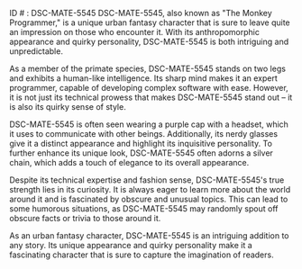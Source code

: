 ID # : DSC-MATE-5545
DSC-MATE-5545, also known as "The Monkey Programmer," is a unique urban fantasy character that is sure to leave quite an impression on those who encounter it. With its anthropomorphic appearance and quirky personality, DSC-MATE-5545 is both intriguing and unpredictable. 

As a member of the primate species, DSC-MATE-5545 stands on two legs and exhibits a human-like intelligence. Its sharp mind makes it an expert programmer, capable of developing complex software with ease. However, it is not just its technical prowess that makes DSC-MATE-5545 stand out – it is also its quirky sense of style.

DSC-MATE-5545 is often seen wearing a purple cap with a headset, which it uses to communicate with other beings. Additionally, its nerdy glasses give it a distinct appearance and highlight its inquisitive personality. To further enhance its unique look, DSC-MATE-5545 often adorns a silver chain, which adds a touch of elegance to its overall appearance.

Despite its technical expertise and fashion sense, DSC-MATE-5545's true strength lies in its curiosity. It is always eager to learn more about the world around it and is fascinated by obscure and unusual topics. This can lead to some humorous situations, as DSC-MATE-5545 may randomly spout off obscure facts or trivia to those around it. 

As an urban fantasy character, DSC-MATE-5545 is an intriguing addition to any story. Its unique appearance and quirky personality make it a fascinating character that is sure to capture the imagination of readers.